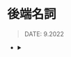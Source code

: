 <style> 
.imgBox{
  display: flex; 
  flex-direction: column; 
  margin: 5%; 
  justify-content: center;
  border: 2px solid black;
}
</style>

<!--  style  -->

###### <!-- ref -->

[http session]: https://networkengineering.stackexchange.com/questions/33481/does-session-in-http-session-mean-the-same-as-in-session-layer-in-osi-model
[my ithome]: https://ithelp.ithome.com.tw/articles/10228124
[ithome]: https://ithelp.ithome.com.tw/articles/10187464

 <!-- ref -->

# 後端名詞

> DATE: 9.2022

<!--  -->

- <details close>
  <summary></summary>

  </details>
